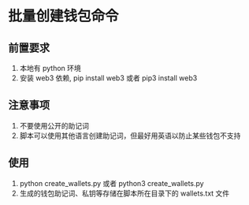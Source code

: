 # 批量创建钱包命令

## 前置要求

1. 本地有 python 环境
2. 安装 web3 依赖, pip install web3 或者 pip3 install web3

## 注意事项

1. 不要使用公开的助记词
2. 脚本可以使用其他语言创建助记词，但最好用英语以防止某些钱包不支持

## 使用

1. python create_wallets.py 或者 python3 create_wallets.py
2. 生成的钱包助记词、私钥等存储在脚本所在目录下的 wallets.txt 文件
